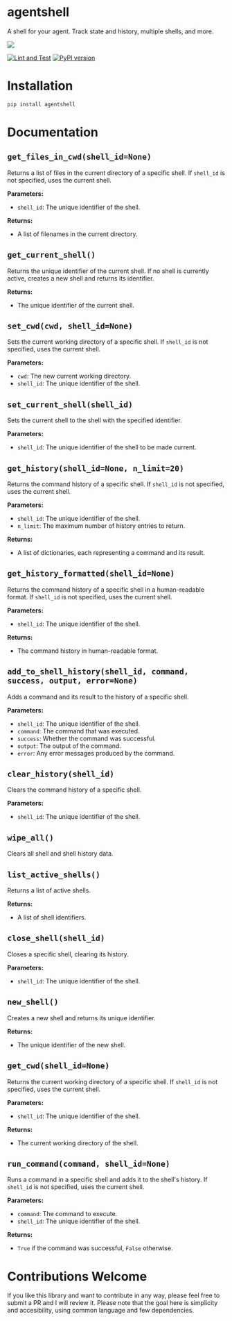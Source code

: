 # agentshell <a href="https://discord.gg/qetWd7J9De"><img style="float: right" src="https://dcbadge.vercel.app/api/server/qetWd7J9De" alt=""></a>

A shell for your agent. Track state and history, multiple shells, and more.

<img src="resources/image.jpg">

[![Lint and Test](https://github.com/AutonomousResearchGroup/agentshell/actions/workflows/test.yml/badge.svg)](https://github.com/AutonomousResearchGroup/agentshell/actions/workflows/test.yml)
[![PyPI version](https://badge.fury.io/py/agentshell.svg)](https://badge.fury.io/py/agentshell)

# Installation

```bash
pip install agentshell
```

# Documentation

## `get_files_in_cwd(shell_id=None)`

Returns a list of files in the current directory of a specific shell. If `shell_id` is not specified, uses the current shell.

**Parameters:**

- `shell_id`: The unique identifier of the shell.

**Returns:**

- A list of filenames in the current directory.

## `get_current_shell()`

Returns the unique identifier of the current shell. If no shell is currently active, creates a new shell and returns its identifier.

**Returns:**

- The unique identifier of the current shell.

## `set_cwd(cwd, shell_id=None)`

Sets the current working directory of a specific shell. If `shell_id` is not specified, uses the current shell.

**Parameters:**

- `cwd`: The new current working directory.
- `shell_id`: The unique identifier of the shell.

## `set_current_shell(shell_id)`

Sets the current shell to the shell with the specified identifier.

**Parameters:**

- `shell_id`: The unique identifier of the shell to be made current.

## `get_history(shell_id=None, n_limit=20)`

Returns the command history of a specific shell. If `shell_id` is not specified, uses the current shell.

**Parameters:**

- `shell_id`: The unique identifier of the shell.
- `n_limit`: The maximum number of history entries to return.

**Returns:**

- A list of dictionaries, each representing a command and its result.

## `get_history_formatted(shell_id=None)`

Returns the command history of a specific shell in a human-readable format. If `shell_id` is not specified, uses the current shell.

**Parameters:**

- `shell_id`: The unique identifier of the shell.

**Returns:**

- The command history in human-readable format.

## `add_to_shell_history(shell_id, command, success, output, error=None)`

Adds a command and its result to the history of a specific shell.

**Parameters:**

- `shell_id`: The unique identifier of the shell.
- `command`: The command that was executed.
- `success`: Whether the command was successful.
- `output`: The output of the command.
- `error`: Any error messages produced by the command.

## `clear_history(shell_id)`

Clears the command history of a specific shell.

**Parameters:**

- `shell_id`: The unique identifier of the shell.

## `wipe_all()`

Clears all shell and shell history data.

## `list_active_shells()`

Returns a list of active shells.

**Returns:**

- A list of shell identifiers.

## `close_shell(shell_id)`

Closes a specific shell, clearing its history.

**Parameters:**

- `shell_id`: The unique identifier of the shell.

## `new_shell()`

Creates a new shell and returns its unique identifier.

**Returns:**

- The unique identifier of the new shell.

## `get_cwd(shell_id=None)`

Returns the current working directory of a specific shell. If `shell_id` is not specified, uses the current shell.

**Parameters:**

- `shell_id`: The unique identifier of the shell.

**Returns:**

- The current working directory of the shell.

## `run_command(command, shell_id=None)`

Runs a command in a specific shell and adds it to the shell's history. If `shell_id` is not specified, uses the current shell.

**Parameters:**

- `command`: The command to execute.
- `shell_id`: The unique identifier of the shell.

**Returns:**

- `True` if the command was successful, `False` otherwise.

# Contributions Welcome

If you like this library and want to contribute in any way, please feel free to submit a PR and I will review it. Please note that the goal here is simplicity and accesibility, using common language and few dependencies.
